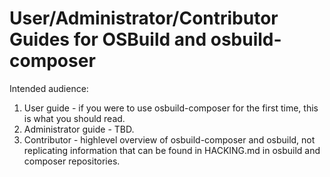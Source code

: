 # User/Administrator/Contributor Guides for OSBuild and osbuild-composer

Intended audience:
 1. User guide - if you were to use osbuild-composer for the first time, this is what you should read.
 2. Administrator guide - TBD.
 3. Contributor - highlevel overview of osbuild-composer and osbuild, not replicating information that can be found in HACKING.md in osbuild and composer repositories.
